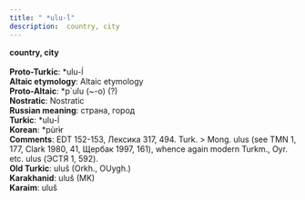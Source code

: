 ```yaml
---
title: " *ulu-ĺ"
description:  country, city
---
```

<p data-pagefind-weight="0.5">
<strong> country, city</strong><br><br>
<strong>Proto-Turkic</strong>:  *ulu-ĺ<br>
<strong>Altaic etymology</strong>:  Altaic etymology<br>
<strong> Proto-Altaic</strong>:  *p`ulu (~-o) (?)<br>
<strong>Nostratic</strong>:  Nostratic<br>
<strong>Russian meaning</strong>:  страна, город<br>
<strong>Turkic</strong>:  *ulu-ĺ<br>
<strong>Korean</strong>:  *pùrɨ̀r<br>
<strong>Comments</strong>:  EDT 152-153, Лексика 317, 494. Turk. > Mong. ulus (see TMN 1, 177, Clark 1980, 41, Щербак 1997, 161), whence again modern Turkm., Oyr. etc. ulus (ЭСТЯ 1, 592).<br>
<strong>Old Turkic</strong>:  uluš (Orkh., OUygh.)<br>
<strong>Karakhanid</strong>:  uluš (MK)<br>
<strong>Karaim</strong>:  uluš<br>

</p>
